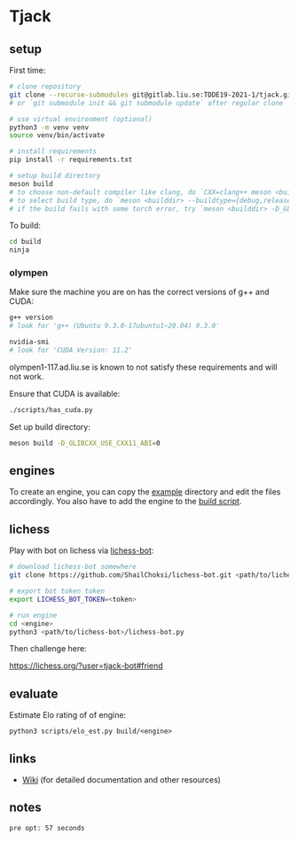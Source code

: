 # Tjack

## setup

First time:

```sh
# clone repository
git clone --recurse-submodules git@gitlab.liu.se:TDDE19-2021-1/tjack.git
# or `git submodule init && git submodule update` after regular clone

# use virtual environment (optional)
python3 -m venv venv
source venv/bin/activate

# install requirements
pip install -r requirements.txt

# setup build directory
meson build
# to choose non-default compiler like clang, do `CXX=clang++ meson <builddir>`
# to select build type, do `meson <builddir> --buildtype={debug,release}`
# if the build fails with some torch error, try `meson <builddir> -D_GLIBCXX_USE_CXX11_ABI=0
```

To build:

```sh
cd build
ninja
```

### olympen

Make sure the machine you are on has the correct versions of g++ and CUDA:

```sh
g++ version
# look for 'g++ (Ubuntu 9.3.0-17ubuntu1~20.04) 9.3.0'

nvidia-smi
# look for 'CUDA Version: 11.2'
```

olympen1-117.ad.liu.se is known to not satisfy these requirements and will not work.

Ensure that CUDA is available:

```sh
./scripts/has_cuda.py
```

Set up build directory:

```sh
meson build -D_GLIBCXX_USE_CXX11_ABI=0
```

## engines

To create an engine, you can copy the [example](example) directory and edit the files accordingly. You also have to add the engine to the [build script](meson.build).

## lichess

Play with bot on lichess via [lichess-bot](https://github.com/ShailChoksi/lichess-bot):

```bash
# download lichess-bot somewhere
git clone https://github.com/ShailChoksi/lichess-bot.git <path/to/lichess-bot>

# export bot token token
export LICHESS_BOT_TOKEN=<token>

# run engine
cd <engine>
python3 <path/to/lichess-bot>/lichess-bot.py
```

Then challenge here:

https://lichess.org/?user=tjack-bot#friend

## evaluate

Estimate Elo rating of of engine:

```
python3 scripts/elo_est.py build/<engine>
```

## links

- [Wiki](https://gitlab.liu.se/groups/tdde19-group-1/-/wikis/home) (for detailed documentation and other resources)

## notes

```
pre opt: 57 seconds
```